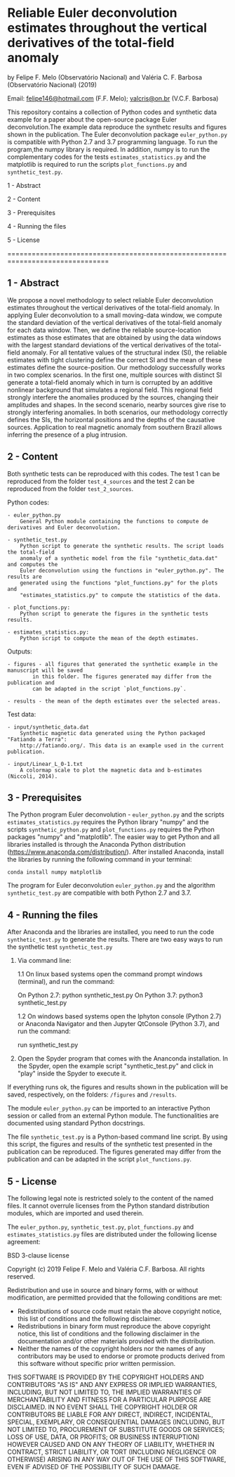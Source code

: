 # Reliable Euler deconvolution estimates throughout the vertical derivatives of the total-field anomaly

by Felipe F. Melo (Observatório Nacional) and Valéria C. F. Barbosa (Observatório
Nacional) (2019)

Email: felipe146@hotmail.com (F.F. Melo); valcris@on.br (V.C.F. Barbosa) 

This repository contains a collection of Python codes and synthetic data 
example for a paper about the open-source package Euler deconvolution.The 
example data reproduce the synthetc results and figures shown in the publication.
The Euler deconvolution package `euler_python.py` is compatible with Python 2.7
and 3.7 programming language. To run the program,the numpy library is required. 
In addition, numpy is to run the complementary codes for the tests `estimates_statistics.py`
and the matplotlib is required to run the scripts `plot_functions.py` and `synthetic_test.py`.

1 - Abstract

2 - Content

3 - Prerequisites

4 - Running the files

5 - License

===============================================================================


1 - Abstract
----------------------
We propose a novel methodology to select reliable Euler deconvolution estimates throughout the vertical derivatives of the total-field anomaly. In applying Euler deconvolution to a small moving-data window, we compute the standard deviation of the vertical derivatives of the total-field anomaly for each data window. Then, we define the reliable source-location estimates as those estimates that are obtained by using the data windows with the largest standard deviations of the vertical derivatives of the total-field anomaly. For all tentative values of the structural index (SI), the reliable estimates with tight clustering define the correct SI and the mean of these estimates define the source-position. Our methodology successfully works in two complex scenarios. In the first one, multiple sources with distinct SI generate a total-field anomaly which in turn is corrupted by an additive nonlinear background that simulates a regional field. This regional field strongly interfere the anomalies produced by the sources, changing their amplitudes and shapes. In the second scenario, nearby sources give rise to strongly interfering anomalies. In both scenarios, our methodology correctly defines the SIs, the horizontal positions and the depths of the causative sources. Application to real magnetic anomaly from southern Brazil allows inferring the presence of a plug intrusion.

2 - Content
----------------------

Both synthetic tests can be reproduced with this codes. The test 1 can be reproduced from the folder
`test_4_sources` and the test 2 can be reproduced from the folder `test_2_sources`.

Python codes:

	- euler_python.py
		General Python module containing the functions to compute de derivatives and Euler deconvolution.
	
	- synthetic_test.py
		Python script to generate the synthetic results. The script loads the total-field
		anomaly of a synthetic model from the file "synthetic_data.dat" and computes the
		Euler deconvolution using the functions in "euler_python.py". The results are 
		generated using the functions "plot_functions.py" for the plots and 
		"estimates_statistics.py" to compute the statistics of the data. 
		
	- plot_functions.py:
		Python script to generate the figures in the synthetic tests results. 
	
	- estimates_statistics.py:
		Python script to compute the mean of the depth estimates. 
	
Outputs: 
 
	- figures - all figures that generated the synthetic example in the manuscript will be saved
			in this folder. The figures generated may differ from the publication and
			can be adapted in the script `plot_functions.py`.
						 
	- results - the mean of the depth estimates over the selected areas.

Test data:

	- input/synthetic_data.dat
		Synthetic magnetic data generated using the Python packaged "Fatiando a Terra":	
		http://fatiando.org/. This data is an example used in the current publication.
		
	- input/Linear_L_0-1.txt
		A colormap scale to plot the magnetic data and b-estimates (Niccoli, 2014).

3 - Prerequisites
----------------------
The Python program Euler deconvolution - `euler_python.py` and the scripts `estimates_statistics.py` requires 
the Python library "numpy" and the scripts `synthetic_python.py` and `plot_functions.py` requires the Python
packages "numpy" and "matplotlib". 
The easier way to get Python and all libraries installed is through the Anaconda Python 
distribution (https://www.anaconda.com/distribution/). After installed Anaconda, install the libraries 
by running the following command in your terminal:

	conda install numpy matplotlib

The program for Euler deconvolution `euler_python.py` and the algorithm `synthetic_test.py`
 are compatible with both Python 2.7 and 3.7.

4 - Running the files
----------------------
After Anaconda and the libraries are installed, you need to run 
the code `synthetic_test.py` to generate the results.
There are two easy ways to run the synthetic test `synthetic_test.py`

1. Via command line: 

	1.1 On linux based systems open the command prompt windows (terminal), and run the command:
	
	On Python 2.7: python synthetic_test.py 
	On Python 3.7: python3 synthetic_test.py 

	1.2 On windows based systems open the Iphyton console (Python 2.7) or 
	Anaconda Navigator and then Jupyter QtConsole (Python 3.7), and run the command:

	run synthetic_test.py

2. Open the Spyder program that comes with the Ananconda installation. In the Spyder, open
the example script "synthetic_test.py" and click in "play" inside the Spyder to execute it.

If everything runs ok, the figures and results shown in the publication will be saved, respectively,
on the folders: `/figures` and `/results`.

The  module `euler_python.py` can be imported to an interactive Python session or called from
an external Python module. The functionalities are documented using standard Python
docstrings.

The file `synthetic_test.py` is a Python-based command line script. By using this 
script, the figures and results of the synthetic test presented in the publication can be reproduced.
The figures generated may differ from the publication and can be adapted in the script `plot_functions.py`.


5 - License
----------------------
The following legal note is restricted solely to the content of the named files. It cannot
overrule licenses from the Python standard distribution modules, which are imported and
used therein.

The `euler_python.py`, `synthetic_test.py`, `plot_functions.py` and `estimates_statistics.py`
files are distributed under the following license agreement:

BSD 3-clause license

Copyright (c) 2019 Felipe F. Melo and Valéria C.F. Barbosa.
All rights reserved.

Redistribution and use in source and binary forms, with or without
modification, are permitted provided that the following conditions are met:

* Redistributions of source code must retain the above copyright notice,
  this list of conditions and the following disclaimer.
* Redistributions in binary form must reproduce the above copyright notice,
  this list of conditions and the following disclaimer in the documentation
  and/or other materials provided with the distribution.
* Neither the names of the copyright holders nor the names of any contributors
  may be used to endorse or promote products derived from this software
  without specific prior written permission.

THIS SOFTWARE IS PROVIDED BY THE COPYRIGHT HOLDERS AND CONTRIBUTORS "AS IS" AND
ANY EXPRESS OR IMPLIED WARRANTIES, INCLUDING, BUT NOT LIMITED TO, THE IMPLIED
WARRANTIES OF MERCHANTABILITY AND FITNESS FOR A PARTICULAR PURPOSE ARE
DISCLAIMED. IN NO EVENT SHALL THE COPYRIGHT HOLDER OR CONTRIBUTORS BE LIABLE
FOR ANY DIRECT, INDIRECT, INCIDENTAL, SPECIAL, EXEMPLARY, OR CONSEQUENTIAL
DAMAGES (INCLUDING, BUT NOT LIMITED TO, PROCUREMENT OF SUBSTITUTE GOODS OR
SERVICES; LOSS OF USE, DATA, OR PROFITS; OR BUSINESS INTERRUPTION) HOWEVER
CAUSED AND ON ANY THEORY OF LIABILITY, WHETHER IN CONTRACT, STRICT LIABILITY,
OR TORT (INCLUDING NEGLIGENCE OR OTHERWISE) ARISING IN ANY WAY OUT OF THE USE
OF THIS SOFTWARE, EVEN IF ADVISED OF THE POSSIBILITY OF SUCH DAMAGE.

